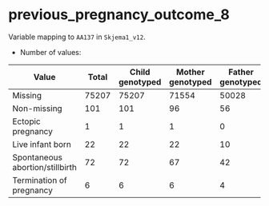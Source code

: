 # previous_pregnancy_outcome_8
Variable mapping to `AA137` in `Skjema1_v12`.
- Number of values:

| Value | Total | Child genotyped | Mother genotyped | Father genotyped |
| ----- | ----- | --------------- | ---------------- | ---------------- |
| Missing | 75207 | 75207 | 71554 | 50028 |
| Non-missing | 101 | 101 | 96 | 56 |
| Ectopic pregnancy | 1 | 1 | 1 |0 |
| Live infant born | 22 | 22 | 22 |10 |
| Spontaneous abortion/stillbirth | 72 | 72 | 67 |42 |
| Termination of pregnancy | 6 | 6 | 6 |4 |



